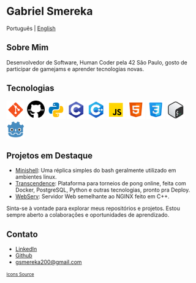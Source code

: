 # Gabriel Smereka

Português | [English](https://github.com/gsmereka/gsmereka/blob/main/README_en.md)  

## Sobre Mim

Desenvolvedor de Software, Human Coder pela 42 São Paulo, gosto de participar de gamejams e aprender tecnologias novas.

## Tecnologias

![git](https://github.com/gsmereka/gsmereka/blob/main/readme_content/icon_git.png?raw=true)
![github](https://github.com/gsmereka/gsmereka/blob/main/readme_content/icon_github.png?raw=true)
![python](./readme_content/icon_python.png)
![c](https://github.com/gsmereka/gsmereka/blob/main/readme_content/icon_c.png?raw=true)
![c++](./readme_content/cpp.png)
![javascript](./readme_content/icon_js.png)
![html](./readme_content/icon_html.png)
![css](./readme_content/icon_css3.png)
![bash](https://github.com/gsmereka/gsmereka/blob/main/readme_content/icon_bash.png?raw=true)
<img src="./readme_content/Godot_icon.svg" alt="godot" width="48
" height="48">



## Projetos em Destaque


- [Minishell](https://github.com/gsmereka/Minishell): Uma réplica simples do bash geralmente utilizado em ambientes linux.
- [Transcendence](https://github.com/gsmereka/transcendence): Plataforma para torneios de pong online, feita com Docker, PostgreSQL, Python e outras tecnologias, pronto pra Deploy.
- [WebServ](https://github.com/gsmereka/WebServ): Servidor Web semelhante ao NGINX feito em C++.

Sinta-se à vontade para explorar meus repositórios e projetos. Estou sempre aberto a colaborações e oportunidades de aprendizado.

## Contato

- [LinkedIn](https://www.linkedin.com/in/gabriel-smereka-3720a523b)
- [Github](https://github.com/gsmereka)
- gsmereka200@gmail.com

<small>[Icons Source](https://icons8.com/)</small>
